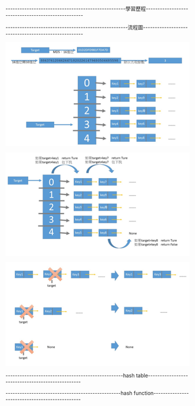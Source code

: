 ---------------------------------------------------學習歷程---------------------------------------------------

----------------------------------------------------流程圖----------------------------------------------------

![image](https://github.com/sun-peihsuan/learning-note/blob/master/image/%E6%8A%95%E5%BD%B1%E7%89%871.JPG)

![image](https://github.com/sun-peihsuan/learning-note/blob/master/image/%E6%8A%95%E5%BD%B1%E7%89%872.JPG)

![image](https://github.com/sun-peihsuan/learning-note/blob/master/image/%E6%8A%95%E5%BD%B1%E7%89%873.JPG)

--------------------------------------------------hash table-------------------------------------------------

-------------------------------------------------hash function-----------------------------------------------
